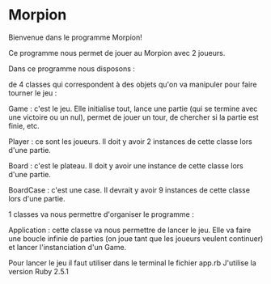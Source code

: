 # Morpion
Bienvenue dans le programme Morpion! 

Ce programme nous permet de jouer au Morpion avec 2 joueurs. 

Dans ce programme nous disposons : 

de 4 classes qui correspondent à des objets qu'on va manipuler pour faire tourner le jeu :

Game : c'est le jeu. Elle initialise tout, lance une partie (qui se termine avec une victoire ou un nul), permet de jouer un tour, de chercher si la partie est finie, etc.

Player : ce sont les joueurs. Il doit y avoir 2 instances de cette classe lors d'une partie.

Board : c'est le plateau. Il doit y avoir une instance de cette classe lors d'une partie.

BoardCase : c'est une case. Il devrait y avoir 9 instances de cette classe lors d'une partie.

1 classes va nous permettre d'organiser le programme :

Application : cette classe va nous permettre de lancer le jeu. Elle va faire une boucle infinie de parties (on joue tant que les joueurs veulent continuer) et lancer l'instanciation d'un Game.

Pour lancer le jeu il faut utiliser dans le terminal le fichier app.rb 
J'utilise la version Ruby 2.5.1
